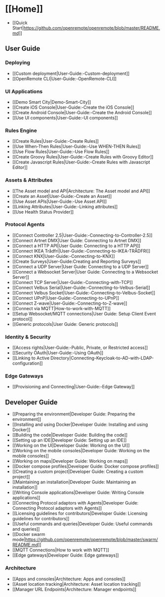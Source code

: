 # [[Home]]

* [[Quick Start|https://github.com/openremote/openremote/blob/master/README.md]]

## User Guide

### Deploying

* [[Custom deployment|User-Guide:-Custom-deployment]]
* [[OpenRemote CLI|User-Guide:-OpenRemote-CLI]]

### UI Applications

* [[Demo Smart City|Demo-Smart-City]]
* [[Create iOS Console|User-Guide:-Create the iOS Console]]
* [[Create Android Console|User-Guide:-Create the Android Console]]
* [[Use UI components|User-Guide:-UI components]]

### Rules Engine

* [[Create Rules|User-Guide:-Create Rules]]
* [[Use When-Then Rules|User-Guide:-Use WHEN-THEN Rules]]
* [[Use Flow Rules|User-Guide:-Use Flow Rules]]
* [[Create Groovy Rules|User-Guide:-Create Rules with Groovy Editor]]
* [[Create Javascript Rules|User-Guide:-Create Rules with Javascript Editor]]

### Assets & Attributes

* [[The Asset model and API|Architecture: The Asset model and API]]
* [[Create an Asset|User-Guide:-Create an Asset]]
* [[Use Asset APIs|User-Guide:-Use Asset API]]
* [[Linking Attributes|User-Guide:-Linking attributes]]
* [[Use Health Status Provider]]

### Protocol Agents

* [[Connect Controller 2.5|User-Guide:-Connecting-to-Controller-2.5]]
* [[Connect Artnet DMX|User Guide: Connecting to Artnet DMX]]
* [[Connect a HTTP API|User Guide: Connecting to a HTTP API]]
* [[Connect IKEA Trådfri|User-Guide:-Connecting-to-IKEA-TRÅDFRI]]
* [[Connect KNX|User-Guide:-Connecting-to-KNX]]
* [[Create Surveys|User-Guide:Creating and Reporting Surveys]]
* [[Connect a UDP Server|User Guide: Connecting to a UDP Server]]
* [[Connect a Websocket Server|User Guide: Connecting to a Websocket Server]]
* [[Connect TCP Server|User-Guide:-Connecting-with-TCP]]
* [[Connect Velbus Serial|User-Guide:-Connecting-to-Velbus-Serial]]
* [[Connect Velbus Socket|User-Guide:-Connecting-to-Velbus-Socket]]
* [[Connect UPnP|User-Guide:-Connecting-to-UPnP]]
* [[Connect Z-wave|User-Guide:-Connecting-to-Z-wave]]
* [[Connect via MQTT|How-to-work-with-MQTT]]
* [[Setup Websocket/MQTT connections|User Guide: Setup Client Event protocol]]
* [[Generic protocols|User Guide: Generic protocols]]

### Identity & Security

* [[Access rights|User-Guide:-Public, Private, or Restricted access]]
* [[Security OAuth|User-Guide:-Using OAuth]]
* [[Linking to Active Directory|Connecting-Keycloak-to-AD-with-LDAP-configuration]]

### Edge Gateways

* [[Provisioning and Connecting|User-Guide:-Edge Gateway]]


## Developer Guide

* [[Preparing the environment|Developer Guide: Preparing the environment]]
* [[Installing and using Docker|Developer Guide: Installing and using Docker]]
* [[Building the code|Developer Guide: Building the code]]
* [[Setting up an IDE|Developer Guide: Setting up an IDE]]
* [[Working on the UI|Developer Guide: Working on the UI]]
* [[Working on the mobile consoles|Developer Guide: Working on the mobile consoles]]
* [[Working on maps|Developer Guide: Working on maps]]
* [[Docker compose profiles|Developer Guide: Docker compose profiles]]
* [[Creating a custom project|Developer Guide: Creating a custom project]]
* [[Maintaining an installation|Developer Guide: Maintaining an installation]]
* [[Writing Console applications|Developer Guide: Writing Console applications]]
* [[Connecting Protocol adaptors with Agents|Developer Guide: Connecting Protocol adaptors with Agents]]
* [[Licensing guidelines for contributors|Developer Guide: Licensing guidelines for contributors]]
* [[Useful commands and queries|Developer Guide: Useful commands and queries]]
* [[Docker swarm mode|https://github.com/openremote/openremote/blob/master/swarm/README.md]]
* [[MQTT Connections|How to work with MQTT]]
* [[Edge gateways|Developer Guide: Edge gateways]]

### Architecture

* [[Apps and consoles|Architecture: Apps and consoles]]
* [[Asset location tracking|Architecture: Asset location tracking]]
* [[Manager URL Endpoints|Architecture: Manager endpoints]]